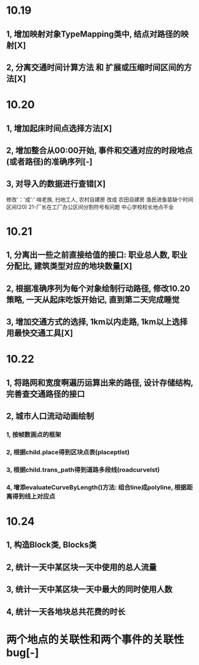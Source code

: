 # 10.19
## 1, 增加映射对象TypeMapping类中, 结点对路径的映射[X]
## 2, 分离交通时间计算方法 和 扩展或压缩时间区间的方法[X]

# 10.20
## 1, 增加起床时间点选择方法[X]
## 2, 增加整合从00:00开始, 事件和交通对应的时段地点(或者路径)的准确序列[-]
## 3, 对导入的数据进行查错[X]
修改'：'成':'
啃老族, 扫地工人, 农村自建房 改成 农田自建房
渔民进鱼苗缺个时间区间(20)
21-厂长在工厂办公区间分割符号有问题
中心学校校长地点不全


# 10.21
## 1, 分离出一些之前直接给值的接口: 职业总人数, 职业分配比, 建筑类型对应的地块数量[X]
## 2, 根据准确序列为每个对象绘制行动路径, 修改10.20策略, 一天从起床吃饭开始记, 直到第二天完成睡觉
## 3, 增加交通方式的选择, 1km以内走路, 1km以上选择用最快交通工具[X]

# 10.22
## 1, 将路网和宽度啊遍历运算出来的路径, 设计存储结构, 完善查交通路径的接口
## 2, 城市人口流动动画绘制
### 1, 按帧数画点的框架
### 2, 根据child.place得到区块点表(placeptlst)
### 3, 根据child.trans_path得到道路多段线(roadcurvelst)
### 4, 增添evaluateCurveByLength()方法: 组合line成polyline, 根据距离得到线上对应点


# 10.24
## 1, 构造Block类, Blocks类
## 2, 统计一天中某区块一天中使用的总人流量
## 3, 统计一天中某区块一天中最大的同时使用人数
## 4, 统计一天各地块总共花费的时长
# 两个地点的关联性和两个事件的关联性bug[-]
